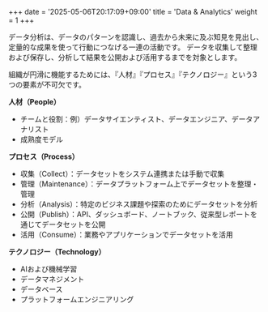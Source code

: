 +++
date = '2025-05-06T20:17:09+09:00'
title = 'Data & Analytics'
weight = 1
+++

データ分析は、データのパターンを認識し、過去から未来に及ぶ知見を見出し、定量的な成果を使って行動につなげる一連の活動です。
データを収集して整理および保存し、分析して結果を公開および活用するまでを対象とします。

組織が円滑に機能するためには、『人材』『プロセス』『テクノロジー』という3つの要素が不可欠です。

**人材（People）**

- チームと役割：例）データサイエンティスト、データエンジニア、データアナリスト
- 成熟度モデル

**プロセス（Process）**

- 収集（Collect）：データセットをシステム連携または手動で収集
- 管理（Maintenance）：データプラットフォーム上でデータセットを整理・管理
- 分析（Analysis）：特定のビジネス課題や探索のためにデータセットを分析
- 公開（Publish）：API、ダッシュボード、ノートブック、従来型レポートを通じてデータセットを公開
- 活用（Consume）：業務やアプリケーションでデータセットを活用

**テクノロジー（Technology）**

- AIおよび機械学習
- データマネジメント
- データベース
- プラットフォームエンジニアリング
